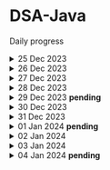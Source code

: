 # DSA-Java

Daily progress

<details>
  <summary>25 Dec 2023</summary>

- Check palindrome sum

</details>
<details>
  <summary>26 Dec 2023</summary>

- GCD / HCF (I used recursion before it's shared here :p)
- Armstrong numbers

</details>
<details>
  <summary>27 Dec 2023</summary>

- Print all divisors
- Is Prime or not

</details>
<details>
  <summary>28 Dec 2023</summary>

- Understand recursion by print somet…
- Print name N times using recursion
- Print 1 to N using recursion
- Print N to 1 using recursion
- Sum of first N numbers
- Factorial of N numbers
- Reverse an array
- is Palindrome
- fibonacci number

</details>
<details>
  <summary>29 Dec 2023 <b>pending</b></summary>

- learning Java collections (Stack, queue)

</details>
<details>
<summary>30 Dec 2023</summary>

- basic hashing
- frequency of a range
- also, missed my streak in codingstudio as i didn't solve one day :(

</details>
<details>
<summary>31 Dec 2023</summary>

- Started late and wrote incomplete solution

</details>  
<details>
<summary>
01 Jan 2024 <b>pending</b>
</summary>

- Find the highest/lowest frequency element
- selection sort
- Bubble Sort
- `Trying GCD of strings - couldn't solve yet`

</details>
<details>
<summary>02 Jan 2024</summary>

- Started with Easy array sums as I was short on time
- Largest element in array (O(n) approach )
- `second largest - trying rn`

</details>
<details>
<summary>03 Jan 2024</summary>

- second Min & Max elements in an array (O(n) approach)
- is array sorted
- remove duplicates from sorted array

</details>
<details>
<summary>04 Jan 2024 <b>pending</b></summary>

- Pair sum (easy array sum)

</details>
